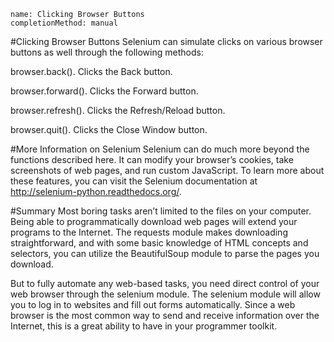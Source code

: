 ```ngMeta
name: Clicking Browser Buttons
completionMethod: manual
```
#Clicking Browser Buttons
Selenium can simulate clicks on various browser buttons as well through the following methods:

browser.back(). Clicks the Back button.

browser.forward(). Clicks the Forward button.

browser.refresh(). Clicks the Refresh/Reload button.

browser.quit(). Clicks the Close Window button.

#More Information on Selenium
Selenium can do much more beyond the functions described here. It can modify your browser’s cookies, take screenshots of web pages, and run custom JavaScript. To learn more about these features, you can visit the Selenium documentation at http://selenium-python.readthedocs.org/.

#Summary
Most boring tasks aren’t limited to the files on your computer. Being able to programmatically download web pages will extend your programs to the Internet. The requests module makes downloading straightforward, and with some basic knowledge of HTML concepts and selectors, you can utilize the BeautifulSoup module to parse the pages you download.

But to fully automate any web-based tasks, you need direct control of your web browser through the selenium module. The selenium module will allow you to log in to websites and fill out forms automatically. Since a web browser is the most common way to send and receive information over the Internet, this is a great ability to have in your programmer toolkit.